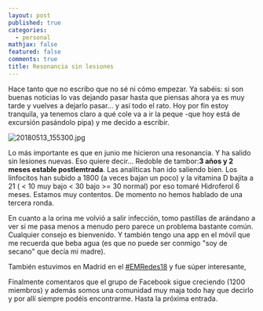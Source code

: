 ```yaml
---
layout: post
published: true
categories:
  - personal
mathjax: false
featured: false
comments: true
title: Resonancia sin lesiones
---
```

Hace tanto que no escribo que no sé ni cómo empezar.
Ya sabéis: si son buenas noticias lo vas dejando pasar hasta que piensas ahora ya es muy tarde y vuelves a dejarlo pasar... y así todo el rato. Hoy por fin estoy tranquila, ya tenemos claro a qué cole va a ir la peque -que hoy está de excursión pasándolo pipa) y me decido a escribir.

![20180513_155300.jpg]({{site.baseurl}}/images/20180513_155300.jpg)

Lo más importante es que en junio me hicieron una resonancia. Y ha salido sin lesiones nuevas. Eso quiere decir... Redoble de tambor:**3 años y 2 meses estable postlemtrada**. 
Las analíticas han ido saliendo bien. Los linfocitos han subido a 1800 (a veces bajan un poco) y la vitamina D bajita a 21 ( < 10 muy bajo < 30 bajo >= 30 normal) por eso tomaré Hidroferol 6 meses. Estamos muy contentos. De momento no hemos hablado de una tercera ronda.

En cuanto a la orina me volvió a salir infección, tomo pastillas de arándano a ver si me pasa menos a menudo pero parece un problema bastante común. Cualquier consejo es bienvenido.
Y también tengo una app en el móvil que me recuerda que beba agua (es que no puede ser conmigo "soy de secano" que decía mi madre).

También estuvimos en Madrid en el [#EMRedes18](https://business.facebook.com/EMOnetoOneES/videos/481665785587453/) y fue súper interesante,

Finalmente comentaros que el grupo de Facebook sigue creciendo (1200 miembros) y además somos una comunidad muy maja todo hay que decirlo y por allí siempre podéis encontrarme. Hasta la próxima entrada.